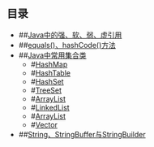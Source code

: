 ## 目录

- ##[Java中的强、软、弱、虚引用](http://)
- ##[equals()、hashCode()方法](http://)
- ##[Java中常用集合类](http://)
	- #[HashMap](https://github.com/weeklynote/weeklymd/blob/master/java/hashmap.md)
	- #[HashTable](https://github.com/weeklynote/weeklymd/blob/master/java/hash_table.md)
	- #[HashSet](http://)
	- #[TreeSet](http://)
	- #[ArrayList](http://)
	- #[LinkedList](http://)
	- #[ArrayList](http://)
	- #[Vector](http://)
- ##[String、StringBuffer与StringBuilder](https://github.com/weeklynote/weeklymd/blob/master/java/string.md)